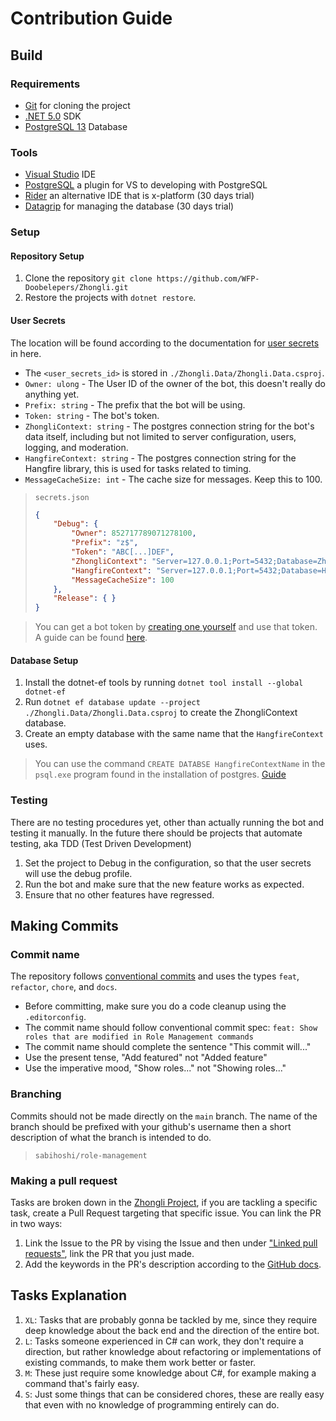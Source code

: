 # Contribution Guide

## Build

### Requirements
* [Git](https://git-scm.com) for cloning the project
* [.NET 5.0](https://dotnet.microsoft.com/download/dotnet/5.0) SDK
* [PostgreSQL 13](https://www.postgresql.org/download/windows) Database

### Tools
* [Visual Studio](https://visualstudio.microsoft.com) IDE
* [PostgreSQL](https://marketplace.visualstudio.com/items?itemName=RojanskyS.NpgsqlPostgreSQLIntegration) a plugin for VS to developing with PostgreSQL
* [Rider](https://www.jetbrains.com/rider) an alternative IDE that is x-platform (30 days trial)
* [Datagrip](https://www.jetbrains.com/datagrip) for managing the database (30 days trial)

### Setup

#### Repository Setup
1. Clone the repository `git clone https://github.com/WFP-Doobelepers/Zhongli.git`
2. Restore the projects with `dotnet restore`.

#### User Secrets
The location will be found according to the documentation for [user secrets](https://docs.microsoft.com/en-us/aspnet/core/security/app-secrets) in here.
  * The `<user_secrets_id>` is stored in `./Zhongli.Data/Zhongli.Data.csproj`.
  * `Owner: ulong` - The User ID of the owner of the bot, this doesn't really do anything yet.
  * `Prefix: string` - The prefix that the bot will be using.
  * `Token: string` - The bot's token.
  * `ZhongliContext: string` - The postgres connection string for the bot's data itself, including but not limited to server configuration, users, logging, and moderation.
  * `HangfireContext: string` - The postgres connection string for the Hangfire library, this is used for tasks related to timing.
  * `MessageCacheSize: int` - The cache size for messages. Keep this to 100.

> `secrets.json`
> ```json
> {
>     "Debug": {
>         "Owner": 852717789071278100,
>         "Prefix": "z$",
>         "Token": "ABC[...]DEF",
>         "ZhongliContext": "Server=127.0.0.1;Port=5432;Database=ZhongliContextName;User Id=postgres;Password=[...];",
>         "HangfireContext": "Server=127.0.0.1;Port=5432;Database=HangfireContextName;User Id=postgres;Password=[...];",
>         "MessageCacheSize": 100
>     },
>     "Release": { }
> }
> ```

> You can get a bot token by [creating one yourself](https://discord.com/developers/applications) and use that token. A guide can be found [here](https://docs.stillu.cc/guides/getting_started/first-bot.html).

#### Database Setup
1. Install the dotnet-ef tools by running `dotnet tool install --global dotnet-ef`
2. Run `dotnet ef database update --project ./Zhongli.Data/Zhongli.Data.csproj` to create the ZhongliContext database.
3. Create an empty database with the same name that the `HangfireContext` uses.
  > You can use the command `CREATE DATABSE HangfireContextName` in the `psql.exe` program found in the installation of postgres. [Guide](https://www.microfocus.com/documentation/idol/IDOL_12_0/MediaServer/Guides/html/English/Content/Getting_Started/Configure/_TRN_Set_up_PostgreSQL.htm)

### Testing
There are no testing procedures yet, other than actually running the bot and testing it manually. In the future there should be projects that automate testing, aka TDD (Test Driven Development)

1. Set the project to Debug in the configuration, so that the user secrets will use the debug profile.
2. Run the bot and make sure that the new feature works as expected.
3. Ensure that no other features have regressed.

## Making Commits

### Commit name
The repository follows [conventional commits](https://www.conventionalcommits.org/en/v1.0.0) and uses the types `feat`, `refactor`, `chore`, and `docs`.
* Before committing, make sure you do a code cleanup using the `.editorconfig`.
* The commit name should follow conventional commit spec: `feat: Show roles that are modified in Role Management commands`
* The commit name should complete the sentence "This commit will..."
* Use the present tense, "Add featured" not "Added feature"
* Use the imperative mood, "Show roles..." not "Showing roles..."

### Branching
Commits should not be made directly on the `main` branch. The name of the branch should be prefixed with your github's username then a short description of what the branch is intended to do.

> `sabihoshi/role-management`

### Making a pull request
Tasks are broken down in the [Zhongli Project](https://github.com/WFP-Doobelepers/Zhongli/projects/1), if you are tackling a specific task, create a Pull Request targeting that specific issue. You can link the PR in two ways:
1. Link the Issue to the PR by vising the Issue and then under ["Linked pull requests"](https://docs.github.com/en/issues/tracking-your-work-with-issues/linking-a-pull-request-to-an-issue#manually-linking-a-pull-request-to-an-issue), link the PR that you just made.
2. Add the keywords in the PR's description according to the [GitHub docs](https://docs.github.com/en/issues/tracking-your-work-with-issues/linking-a-pull-request-to-an-issue).

## Tasks Explanation
1. `XL`: Tasks that are probably gonna be tackled by me, since they require deep knowledge about the back end and the direction of the entire bot.
2. `L`: Tasks  someone experienced in C# can work, they don't require a direction, but rather knowledge about refactoring or implementations of existing commands, to make them work better or faster.
3. `M`: These just require some knowledge about C#,  for example making a command that's fairly easy.
4. `S`: Just some things that can be considered chores, these are really easy that even with no knowledge of programming entirely can do.